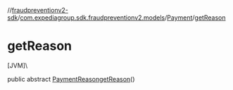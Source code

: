 //[fraudpreventionv2-sdk](../../../index.md)/[com.expediagroup.sdk.fraudpreventionv2.models](../index.md)/[Payment](index.md)/[getReason](get-reason.md)

# getReason

[JVM]\

public abstract [PaymentReason](../-payment-reason/index.md)[getReason](get-reason.md)()
